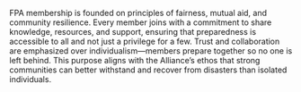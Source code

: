 FPA membership is founded on principles of fairness, mutual aid, and community resilience. Every member joins with a commitment to share knowledge, resources, and support, ensuring that preparedness is accessible to all and not just a privilege for a few. Trust and collaboration are emphasized over individualism—members prepare together so no one is left behind. This purpose aligns with the Alliance’s ethos that strong communities can better withstand and recover from disasters than isolated individuals.